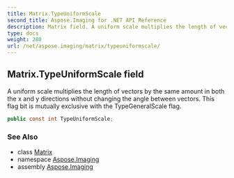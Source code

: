 ```yaml
---
title: Matrix.TypeUniformScale
second_title: Aspose.Imaging for .NET API Reference
description: Matrix field. A uniform scale multiplies the length of vectors by the same amount in both the x and y directions without changing the angle between vectors. This flag bit is mutually exclusive with the TypeGeneralScale flag
type: docs
weight: 280
url: /net/aspose.imaging/matrix/typeuniformscale/
---
```

## Matrix.TypeUniformScale field

A uniform scale multiplies the length of vectors by the same amount in both the x and y directions without changing the angle between vectors. This flag bit is mutually exclusive with the TypeGeneralScale flag.

```csharp
public const int TypeUniformScale;
```

### See Also

* class [Matrix](../)
* namespace [Aspose.Imaging](../../matrix/)
* assembly [Aspose.Imaging](../../../)


